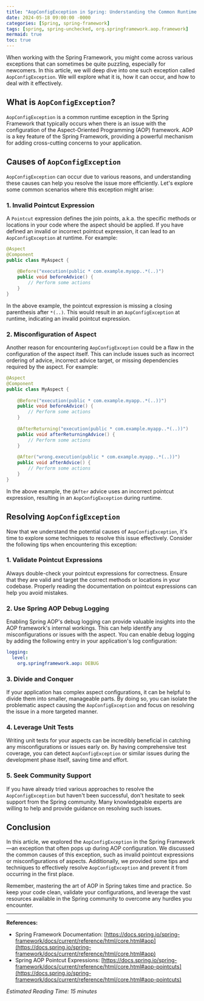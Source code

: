 ```yaml
---
title: "AopConfigException in Spring: Understanding the Common Runtime Exception"
date: 2024-05-18 09:00:00 -0000
categories: [Spring, spring-framework]
tags: [spring, spring-unchecked, org.springframework.aop.framework]
mermaid: true
toc: true
---
```



When working with the Spring Framework, you might come across various exceptions that can sometimes be quite puzzling, especially for newcomers. In this article, we will deep dive into one such exception called `AopConfigException`. We will explore what it is, how it can occur, and how to deal with it effectively.

## What is `AopConfigException`?

`AopConfigException` is a common runtime exception in the Spring Framework that typically occurs when there is an issue with the configuration of the Aspect-Oriented Programming (AOP) framework. AOP is a key feature of the Spring Framework, providing a powerful mechanism for adding cross-cutting concerns to your application.

## Causes of `AopConfigException`

`AopConfigException` can occur due to various reasons, and understanding these causes can help you resolve the issue more efficiently. Let's explore some common scenarios where this exception might arise:

### 1. Invalid Pointcut Expression

A `Pointcut` expression defines the join points, a.k.a. the specific methods or locations in your code where the aspect should be applied. If you have defined an invalid or incorrect pointcut expression, it can lead to an `AopConfigException` at runtime. For example:

```java
@Aspect
@Component
public class MyAspect {
    
    @Before("execution(public * com.example.myapp..*(..)")
    public void beforeAdvice() {
        // Perform some actions
    }
}
```

In the above example, the pointcut expression is missing a closing parenthesis after `*(..)`. This would result in an `AopConfigException` at runtime, indicating an invalid pointcut expression.

### 2. Misconfiguration of Aspect

Another reason for encountering `AopConfigException` could be a flaw in the configuration of the aspect itself. This can include issues such as incorrect ordering of advice, incorrect advice target, or missing dependencies required by the aspect. For example:

```java
@Aspect
@Component
public class MyAspect {
    
    @Before("execution(public * com.example.myapp..*(..))")
    public void beforeAdvice() {
        // Perform some actions
    }
    
    @AfterReturning("execution(public * com.example.myapp..*(..))")
    public void afterReturningAdvice() {
        // Perform some actions
    }
    
    @After("wrong.execution(public * com.example.myapp..*(..))")
    public void afterAdvice() {
        // Perform some actions
    }
}
```

In the above example, the `@After` advice uses an incorrect pointcut expression, resulting in an `AopConfigException` during runtime.

## Resolving `AopConfigException`

Now that we understand the potential causes of `AopConfigException`, it's time to explore some techniques to resolve this issue effectively. Consider the following tips when encountering this exception:

### 1. Validate Pointcut Expressions

Always double-check your pointcut expressions for correctness. Ensure that they are valid and target the correct methods or locations in your codebase. Properly reading the documentation on pointcut expressions can help you avoid mistakes.

### 2. Use Spring AOP Debug Logging

Enabling Spring AOP's debug logging can provide valuable insights into the AOP framework's internal workings. This can help identify any misconfigurations or issues with the aspect. You can enable debug logging by adding the following entry in your application's log configuration:

```yaml
logging:
  level:
    org.springframework.aop: DEBUG
```

### 3. Divide and Conquer

If your application has complex aspect configurations, it can be helpful to divide them into smaller, manageable parts. By doing so, you can isolate the problematic aspect causing the `AopConfigException` and focus on resolving the issue in a more targeted manner.

### 4. Leverage Unit Tests

Writing unit tests for your aspects can be incredibly beneficial in catching any misconfigurations or issues early on. By having comprehensive test coverage, you can detect `AopConfigException` or similar issues during the development phase itself, saving time and effort.

### 5. Seek Community Support

If you have already tried various approaches to resolve the `AopConfigException` but haven't been successful, don't hesitate to seek support from the Spring community. Many knowledgeable experts are willing to help and provide guidance on resolving such issues.

## Conclusion

In this article, we explored the `AopConfigException` in the Spring Framework—an exception that often pops up during AOP configuration. We discussed the common causes of this exception, such as invalid pointcut expressions or misconfigurations of aspects. Additionally, we provided some tips and techniques to effectively resolve `AopConfigException` and prevent it from occurring in the first place.

Remember, mastering the art of AOP in Spring takes time and practice. So keep your code clean, validate your configurations, and leverage the vast resources available in the Spring community to overcome any hurdles you encounter.

---

**References:**

- Spring Framework Documentation: [https://docs.spring.io/spring-framework/docs/current/reference/html/core.html#aop](https://docs.spring.io/spring-framework/docs/current/reference/html/core.html#aop)
- Spring AOP Pointcut Expressions: [https://docs.spring.io/spring-framework/docs/current/reference/html/core.html#aop-pointcuts](https://docs.spring.io/spring-framework/docs/current/reference/html/core.html#aop-pointcuts)

*Estimated Reading Time: 15 minutes*